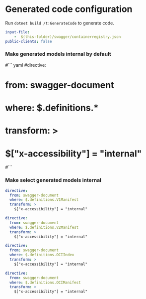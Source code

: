 # Generated code configuration

Run `dotnet build /t:GenerateCode` to generate code.

``` yaml
input-file:
    -  $(this-folder)/swagger/containerregistry.json
public-clients: false

```

### Make generated models internal by default

#``` yaml
#directive:
#  from: swagger-document
#  where: $.definitions.*
#  transform: >
#    $["x-accessibility"] = "internal"
#```

### Make select generated models internal

``` yaml
directive:
  from: swagger-document
  where: $.definitions.V1Manifest
  transform: >
    $["x-accessibility"] = "internal"
```

``` yaml
directive:
  from: swagger-document
  where: $.definitions.V2Manifest
  transform: >
    $["x-accessibility"] = "internal"
```

``` yaml
directive:
  from: swagger-document
  where: $.definitions.OCIIndex
  transform: >
    $["x-accessibility"] = "internal"
```

``` yaml
directive:
  from: swagger-document
  where: $.definitions.OCIManifest
  transform: >
    $["x-accessibility"] = "internal"
```
